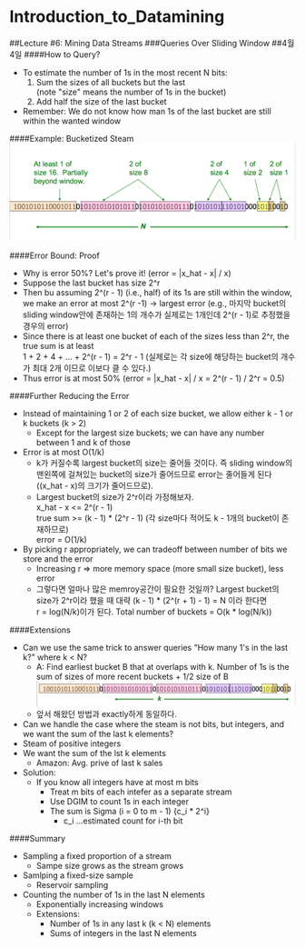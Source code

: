 # Introduction_to_Datamining
##Lecture \#6: Mining Data Streams
###Queries Over Sliding Window
##4월 4일
####How to Query?
* To estimate the number of 1s in the most recent N bits:
   1. Sum the sizes of all buckets but the last  
      (note "size" means the number of 1s in the bucket)
   2. Add half the size of the last bucket
* Remember: We do not know how man 1s of the last bucket are still within the wanted window

####Example: Bucketized Steam
![Pic41](https://github.com/bellatoris/Introduction_to_Datamining/blob/master/Picture/%EC%8A%A4%ED%81%AC%EB%A6%B0%EC%83%B7%202016-04-04%20%EC%98%A4%EC%A0%84%2011.58.50.png)

####Error Bound: Proof
* Why is error 50%? Let's prove it! (error = |x_hat - x| / x)
* Suppose the last bucket has size 2^r
* Then bu assuming 2^(r - 1) (i.e., half) of its 1s are still within the window, we make an error at most 2^(r -1) -> largest error (e.g., 마지막 bucket의 sliding window안에 존재하는 1의 개수가 실제로는 1개인데 2^(r - 1)로 추정했을 경우의 error)
* Since there is at least one bucket of each of the sizes less than 2^r, the true sum is at least  
   1 + 2 + 4 + ... + 2^(r - 1) = 2^r - 1 (실제로는 각 size에 해당하는 bucket의 개수가 최대 2개 이므로 이보다 클 수 있다.)
* Thus error is at most 50% (error = |x_hat - x| / x = 2^(r - 1) / 2^r = 0.5)

####Further Reducing the Error
* Instead of maintaining 1 or 2 of each size bucket, we allow either k - 1 or k buckets (k > 2)
   * Except for the largest size buckets; we can have any number between 1 and k of those
* Error is at most O(1/k)
   * k가 커질수록 largest bucket의 size는 줄어들 것이다. 즉 sliding window의 맨왼쪽에 걸쳐있는 bucket의 size가 줄어드므로 error는 줄어들게 된다 ((x_hat - x)의 크기가 줄어드므로).
   * Largest bucket의 size가 2^r이라 가정해보자.  
      x_hat - x <= 2^(r - 1)  
      true sum >= (k - 1) * (2^r - 1) (각 size마다 적어도 k - 1개의 bucket이 존재하므로)  
      error = O(1/k)
* By picking r appropriately, we can tradeoff between number of bits we store and the error
   * Increasing r => more memory space (more small size bucket), less error
   * 그렇다면 얼마나 많은 memroy공간이 필요한 것일까?
      Largest bucket의 size가 2^r이라 했을 때 대략 (k - 1) * (2^(r + 1) - 1)  = N 이라 한다면  
      r = log(N/k)이가 된다. 
      Total number of buckets = O(k * log(N/k))

####Extensions
* Can we use the same trick to answer queries "How many 1's in the last k?" where k < N?
   * A: Find earliest bucket B that at overlaps with k. Number of 1s is the sum of sizes of more recent buckets + 1/2 size of B
   ![Pic44](https://github.com/bellatoris/Introduction_to_Datamining/blob/master/Picture/%EC%8A%A4%ED%81%AC%EB%A6%B0%EC%83%B7%202016-04-04%20%EC%98%A4%ED%9B%84%2012.03.09.png)
   * 앞서 해왔던 방법과 exactly하게 동일하다.
* Can we handle the case where the steam is not bits, but integers, and we want the sum of the last k elements?
* Steam of positive integers
* We want the sum of the lst k elements
   * Amazon: Avg. prive of last k sales
* Solution:
   * If you know all integers have at most m bits
      * Treat m bits of each intefer as a separate stream
      * Use DGIM to count 1s in each integer
      * The sum is Sigma (i = 0 to m - 1) {c_i * 2^i}
         * c_i ...estimated count for i-th bit

####Summary
* Sampling a fixed proportion of a stream
   * Sampe size grows as the stream grows
* Samlping a fixed-size sample
   * Reservoir sampling
* Counting the number of 1s in the last N elements
   * Exponentially increasing windows
   * Extensions:
      * Number of 1s in any last k (k < N) elements
      * Sums of integers in the last N elements

